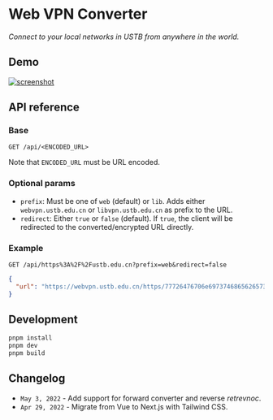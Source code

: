 # Web VPN Converter

*Connect to your local networks in USTB from anywhere in the world.*

## Demo

[![screenshot](assets/screenshot.png)](https://webvpn.swo.moe)

## API reference

### Base

```http
GET /api/<ENCODED_URL>
```

Note that `ENCODED_URL` must be URL encoded.

### Optional params

* `prefix`: Must be one of `web` (default) or `lib`. Adds either `webvpn.ustb.edu.cn` or `libvpn.ustb.edu.cn` as prefix to the URL.
* `redirect`: Either `true` or `false` (default). If `true`, the client will be redirected to the converted/encrypted URL directly.

### Example

```http
GET /api/https%3A%2F%2Fustb.edu.cn?prefix=web&redirect=false
```

```json
{
  "url": "https://webvpn.ustb.edu.cn/https/77726476706e69737468656265737421f2fe55d222347d1e7d06"
}
```

## Development

```bash
pnpm install
pnpm dev
pnpm build
```

## Changelog

* `May 3, 2022` - Add support for forward converter and reverse *retrevnoc*.
* `Apr 29, 2022` - Migrate from Vue to Next.js with Tailwind CSS.
